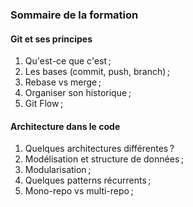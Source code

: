 ### Sommaire de la formation

#### Git et ses principes

1. Qu'est-ce que c'est ;
2. Les bases (commit, push, branch) ;
3. Rebase vs merge ;
4. Organiser son historique ;
5. Git Flow ;

#### Architecture dans le code

1. Quelques architectures différentes ?
2. Modélisation et structure de données ;
3. Modularisation ;
4. Quelques patterns récurrents ;
5. Mono-repo vs multi-repo ;
